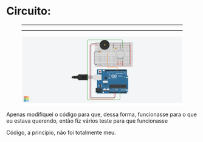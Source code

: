 <h1>Circuito:</h1>

<figure>
   <hr><hr> <img src="/circuito_arduino_2.png" alt="circuito_arduino_2.png" style="justify-content: center; display: flex; align-items: center;">
</figure>
<p>Apenas modifiquei o código para que, dessa forma, funcionasse para o que eu estava querendo, então fiz vários teste para que funcionasse</p>
<p>Código, a princípio, não foi totalmente meu.</p>